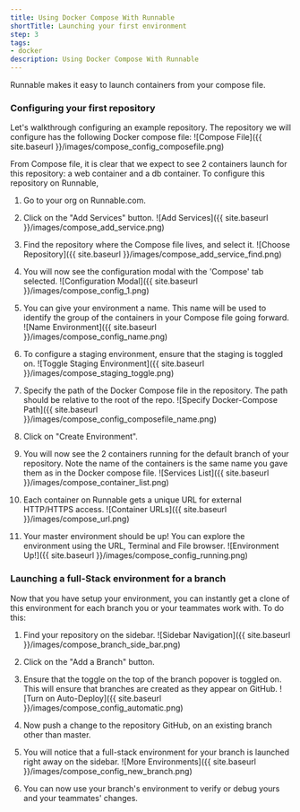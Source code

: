```yaml
---
title: Using Docker Compose With Runnable
shortTitle: Launching your first environment
step: 3
tags:
- docker
description: Using Docker Compose With Runnable
---
```



Runnable makes it easy to launch containers from your compose file. 

### Configuring your first repository


Let's walkthrough configuring an example repository. The repository we will configure has the following Docker compose file:
  ![Compose File]({{ site.baseurl }}/images/compose_config_composefile.png)

From Compose file, it is clear that we expect to see 2 containers launch for this repository: a web container and a db container. To configure this repository on Runnable,

1. Go to your org on Runnable.com.

2. Click on the "Add Services" button.
  ![Add Services]({{ site.baseurl }}/images/compose_add_service.png)

3. Find the repository where the Compose file lives, and select it.
  ![Choose Repository]({{ site.baseurl }}/images/compose_add_service_find.png)

4. You will now see the configuration modal with the 'Compose' tab selected.
  ![Configuration Modal]({{ site.baseurl }}/images/compose_config_1.png)

5. You can give your environment a name. This name will be used to identify the group of the containers in your Compose file going forward.
  ![Name Environment]({{ site.baseurl }}/images/compose_config_name.png)

6. To configure a staging environment, ensure that the staging is toggled on.
  ![Toggle Staging Environment]({{ site.baseurl }}/images/compose_staging_toggle.png)

7. Specify the path of the Docker Compose file in the repository. The path should be relative to the root of the repo.
  ![Specify Docker-Compose Path]({{ site.baseurl }}/images/compose_config_composefile_name.png)

8. Click on "Create Environment".

9. You will now see the 2 containers running for the default branch of your repository. Note the name of the containers is the same name you gave them as in the Docker compose file.
  ![Services List]({{ site.baseurl }}/images/compose_container_list.png)

10. Each container on Runnable gets a unique URL for external HTTP/HTTPS access.
  ![Container URLs]({{ site.baseurl }}/images/compose_url.png)

11. Your master environment should be up! You can explore the environment using the URL, Terminal and File browser.
  ![Environment Up!]({{ site.baseurl }}/images/compose_config_running.png)

###  Launching a full-Stack environment for a branch

Now that you have setup your environment, you can instantly get a clone of this environment for each branch you or your teammates work with. To do this:

1. Find your repository on the sidebar.
  ![Sidebar Navigation]({{ site.baseurl }}/images/compose_branch_side_bar.png)

2. Click on the "Add a Branch" button.

3. Ensure that the toggle on the top of the branch popover is toggled on. This will ensure that branches are created as they appear on GitHub.
  ![Turn on Auto-Deploy]({{ site.baseurl }}/images/compose_config_automatic.png)

4. Now push a change to the repository GitHub, on an existing branch other than master.

5. You will notice that a full-stack environment for your branch is launched right away on the sidebar.
  ![More Environments]({{ site.baseurl }}/images/compose_config_new_branch.png)

6. You can now use your branch's environment to verify or debug yours and your teammates' changes.


